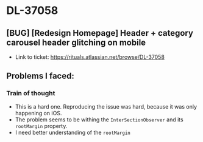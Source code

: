 # DL-37058

## [BUG] [Redesign Homepage] Header + category carousel header glitching on mobile

- Link to ticket: https://rituals.atlassian.net/browse/DL-37058

## Problems I faced:

### Train of thought

- This is a hard one. Reproducing the issue was hard, because it was only happening on iOS.
- The problem seems to be withing the `InterSectionObserver` and its `rootMargin` property.
- I need better understanding of the `rootMargin`